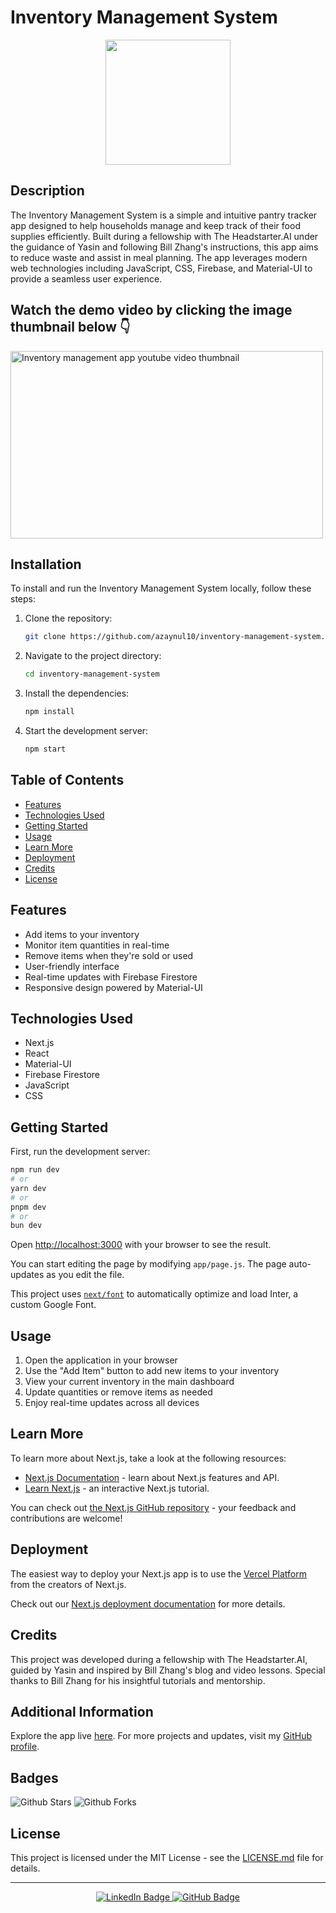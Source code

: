 # Inventory Management System

<div align="center">
  <img src="https://media.giphy.com/media/3oKIPEqDGUULpEU0aQ/giphy.gif" width="200"/>
</div>

## Description

The Inventory Management System is a simple and intuitive pantry tracker app designed to help households manage and keep track of their food supplies efficiently. Built during a fellowship with The Headstarter.AI under the guidance of Yasin and following Bill Zhang's instructions, this app aims to reduce waste and assist in meal planning. The app leverages modern web technologies including JavaScript, CSS, Firebase, and Material-UI to provide a seamless user experience.
<h2> Watch the demo video by clicking the image thumbnail below 👇</h2>

<p><a href="https://www.youtube.com/watch?v=9ZR7TnyYgdw"> 
<img src="https://github.com/user-attachments/assets/2f64b66f-5a95-42fb-8fc8-58fe3c55af16" alt="Inventory management app youtube video thumbnail" width="500" height="300"></a></p>

## Installation
To install and run the Inventory Management System locally, follow these steps:

1. Clone the repository:
   ```bash
   git clone https://github.com/azaynul10/inventory-management-system.git
   ```
2. Navigate to the project directory:
   ```bash
   cd inventory-management-system
   ```
3. Install the dependencies:
   ```bash
   npm install
   ```
4. Start the development server:
   ```bash
   npm start
   ```

## Table of Contents

- [Features](#features)
- [Technologies Used](#technologies-used)
- [Getting Started](#getting-started)
- [Usage](#usage)
- [Learn More](#learn-more)
- [Deployment](#deployment)
- [Credits](#credits)
- [License](#license)

## Features

- Add items to your inventory
- Monitor item quantities in real-time
- Remove items when they're sold or used
- User-friendly interface
- Real-time updates with Firebase Firestore
- Responsive design powered by Material-UI

## Technologies Used

- Next.js
- React
- Material-UI
- Firebase Firestore
- JavaScript
- CSS

## Getting Started

First, run the development server:

```bash
npm run dev
# or
yarn dev
# or
pnpm dev
# or
bun dev
```

Open [http://localhost:3000](http://localhost:3000) with your browser to see the result.

You can start editing the page by modifying `app/page.js`. The page auto-updates as you edit the file.

This project uses [`next/font`](https://nextjs.org/docs/basic-features/font-optimization) to automatically optimize and load Inter, a custom Google Font.

## Usage

1. Open the application in your browser
2. Use the "Add Item" button to add new items to your inventory
3. View your current inventory in the main dashboard
4. Update quantities or remove items as needed
5. Enjoy real-time updates across all devices

## Learn More

To learn more about Next.js, take a look at the following resources:

- [Next.js Documentation](https://nextjs.org/docs) - learn about Next.js features and API.
- [Learn Next.js](https://nextjs.org/learn) - an interactive Next.js tutorial.

You can check out [the Next.js GitHub repository](https://github.com/vercel/next.js/) - your feedback and contributions are welcome!

## Deployment

The easiest way to deploy your Next.js app is to use the [Vercel Platform](https://vercel.com/new?utm_medium=default-template&filter=next.js&utm_source=create-next-app&utm_campaign=create-next-app-readme) from the creators of Next.js.

Check out our [Next.js deployment documentation](https://nextjs.org/docs/deployment) for more details.

## Credits
This project was developed during a fellowship with The Headstarter.AI, guided by Yasin and inspired by Bill Zhang's blog and video lessons. Special thanks to Bill Zhang for his insightful tutorials and mentorship.

## Additional Information
Explore the app live [here](https://inventorymanagementsystem-zaynul-abedin-miahs-projects.vercel.app/). For more projects and updates, visit my [GitHub profile](https://github.com/azaynul10).

## Badges

<img src="https://img.shields.io/github/stars/azaynul10/inventory-management-system.svg" alt="Github Stars">
<img src="https://img.shields.io/github/forks/azaynul10/inventory-management-system.svg" alt="Github Forks">

## License

This project is licensed under the MIT License - see the [LICENSE.md](LICENSE.md) file for details. 

---

<div align="center">
  <a href="https://www.linkedin.com/in/zaynul-abedin-miah/">
    <img src="https://img.shields.io/badge/LinkedIn-blue?style=for-the-badge&logo=linkedin&logoColor=white" alt="LinkedIn Badge"/>
  </a>
  <a href="https://github.com/azaynul10">
    <img src="https://img.shields.io/badge/GitHub-100000?style=for-the-badge&logo=github&logoColor=white" alt="GitHub Badge"/>
  </a>
</div>
